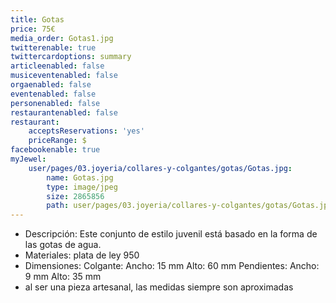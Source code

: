 ```yaml
---
title: Gotas
price: 75€
media_order: Gotas1.jpg
twitterenable: true
twittercardoptions: summary
articleenabled: false
musiceventenabled: false
orgaenabled: false
eventenabled: false
personenabled: false
restaurantenabled: false
restaurant:
    acceptsReservations: 'yes'
    priceRange: $
facebookenable: true
myJewel:
    user/pages/03.joyeria/collares-y-colgantes/gotas/Gotas.jpg:
        name: Gotas.jpg
        type: image/jpeg
        size: 2865856
        path: user/pages/03.joyeria/collares-y-colgantes/gotas/Gotas.jpg
---
```


* Descripción: Este conjunto de estilo juvenil está basado en la forma de las gotas de
agua.
* Materiales: plata de ley 950
* Dimensiones: Colgante: Ancho: 15 mm Alto: 60 mm Pendientes: Ancho: 9 mm Alto: 35 mm
* al ser una pieza artesanal, las medidas siempre son aproximadas
